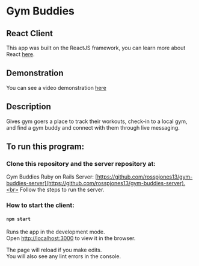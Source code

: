 # Gym Buddies
## React Client

This app was built on the ReactJS framework, you can learn more about React [here](https://reactjs.org/docs/getting-started.html#try-react).

## Demonstration

You can see a video demonstration [here](https://www.youtube.com/watch?v=_eG66odazLw&feature=youtu.be)

## Description

Gives gym goers a place to track their workouts, check-in to a local gym, and find a gym buddy and connect with them through live messaging.

## To run this program:

### Clone this repository and the server repository at:

Gym Buddies Ruby on Rails Server: [https://github.com/rosspjones13/gym-buddies-server](https://github.com/rosspjones13/gym-buddies-server).<br>
Follow the steps to run the server.

### How to start the client:

#### `npm start`

Runs the app in the development mode.<br>
Open [http://localhost:3000](http://localhost:3000) to view it in the browser.

The page will reload if you make edits.<br>
You will also see any lint errors in the console.